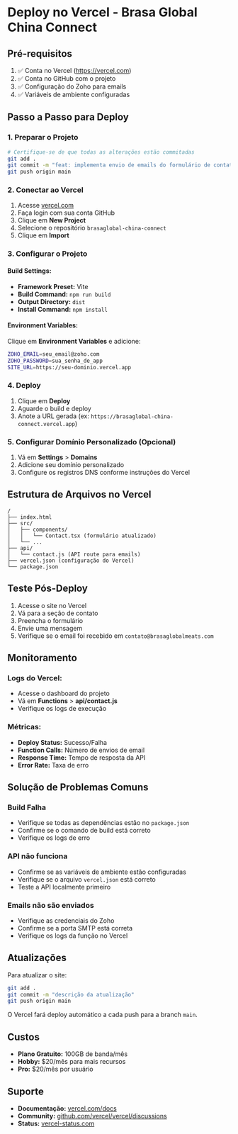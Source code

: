 # Deploy no Vercel - Brasa Global China Connect

## Pré-requisitos

1. ✅ Conta no Vercel (https://vercel.com)
2. ✅ Conta no GitHub com o projeto
3. ✅ Configuração do Zoho para emails
4. ✅ Variáveis de ambiente configuradas

## Passo a Passo para Deploy

### 1. Preparar o Projeto

```bash
# Certifique-se de que todas as alterações estão commitadas
git add .
git commit -m "feat: implementa envio de emails do formulário de contato"
git push origin main
```

### 2. Conectar ao Vercel

1. Acesse [vercel.com](https://vercel.com)
2. Faça login com sua conta GitHub
3. Clique em **New Project**
4. Selecione o repositório `brasaglobal-china-connect`
5. Clique em **Import**

### 3. Configurar o Projeto

#### Build Settings:
- **Framework Preset:** Vite
- **Build Command:** `npm run build`
- **Output Directory:** `dist`
- **Install Command:** `npm install`

#### Environment Variables:
Clique em **Environment Variables** e adicione:

```bash
ZOHO_EMAIL=seu_email@zoho.com
ZOHO_PASSWORD=sua_senha_de_app
SITE_URL=https://seu-dominio.vercel.app
```

### 4. Deploy

1. Clique em **Deploy**
2. Aguarde o build e deploy
3. Anote a URL gerada (ex: `https://brasaglobal-china-connect.vercel.app`)

### 5. Configurar Domínio Personalizado (Opcional)

1. Vá em **Settings** > **Domains**
2. Adicione seu domínio personalizado
3. Configure os registros DNS conforme instruções do Vercel

## Estrutura de Arquivos no Vercel

```
/
├── index.html
├── src/
│   ├── components/
│   │   └── Contact.tsx (formulário atualizado)
│   └── ...
├── api/
│   └── contact.js (API route para emails)
├── vercel.json (configuração do Vercel)
└── package.json
```

## Teste Pós-Deploy

1. Acesse o site no Vercel
2. Vá para a seção de contato
3. Preencha o formulário
4. Envie uma mensagem
5. Verifique se o email foi recebido em `contato@brasaglobalmeats.com`

## Monitoramento

### Logs do Vercel:
- Acesse o dashboard do projeto
- Vá em **Functions** > **api/contact.js**
- Verifique os logs de execução

### Métricas:
- **Deploy Status:** Sucesso/Falha
- **Function Calls:** Número de envios de email
- **Response Time:** Tempo de resposta da API
- **Error Rate:** Taxa de erro

## Solução de Problemas Comuns

### Build Falha
- Verifique se todas as dependências estão no `package.json`
- Confirme se o comando de build está correto
- Verifique os logs de erro

### API não funciona
- Confirme se as variáveis de ambiente estão configuradas
- Verifique se o arquivo `vercel.json` está correto
- Teste a API localmente primeiro

### Emails não são enviados
- Verifique as credenciais do Zoho
- Confirme se a porta SMTP está correta
- Verifique os logs da função no Vercel

## Atualizações

Para atualizar o site:

```bash
git add .
git commit -m "descrição da atualização"
git push origin main
```

O Vercel fará deploy automático a cada push para a branch `main`.

## Custos

- **Plano Gratuito:** 100GB de banda/mês
- **Hobby:** $20/mês para mais recursos
- **Pro:** $20/mês por usuário

## Suporte

- **Documentação:** [vercel.com/docs](https://vercel.com/docs)
- **Community:** [github.com/vercel/vercel/discussions](https://github.com/vercel/vercel/discussions)
- **Status:** [vercel-status.com](https://vercel-status.com)

